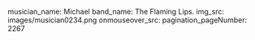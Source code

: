 musician_name: Michael
band_name: The Flaming Lips.
img_src: images/musician0234.png
onmouseover_src: 
pagination_pageNumber: 2267